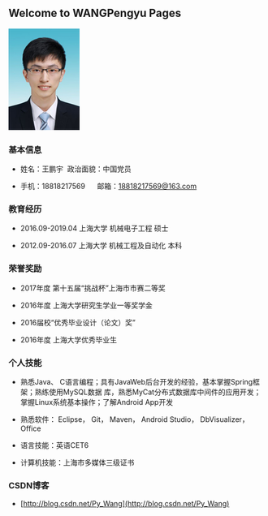 ## Welcome to WANGPengyu Pages
![GitHub Logo](/images/photo.jpg)
### 基本信息
- 姓名：王鹏宇            政治面貌：中国党员

- 手机：18818217569      邮箱：18818217569@163.com

### 教育经历
- 2016.09-2019.04    上海大学    机械电子工程        硕士

- 2012.09-2016.07    上海大学    机械工程及自动化    本科

### 荣誉奖励
- 2017年度 第十五届“挑战杯”上海市市赛二等奖

- 2016年度 上海大学研究生学业一等奖学金

- 2016届校“优秀毕业设计（论文）奖”

- 2016年度 上海大学优秀毕业生

### 个人技能
- 熟悉Java、 C语言编程；具有JavaWeb后台开发的经验，基本掌握Spring框架；熟练使用MySQL数据
库，熟悉MyCat分布式数据库中间件的应用开发；掌握Linux系统基本操作；了解Android App开发

- 熟悉软件： Eclipse， Git， Maven， Android Studio， DbVisualizer， Office

- 语言技能：英语CET6

- 计算机技能：上海市多媒体三级证书

### CSDN博客
- [http://blog.csdn.net/Py_Wang](http://blog.csdn.net/Py_Wang) 


